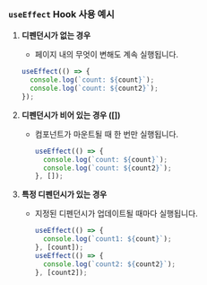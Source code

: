 ### `useEffect` Hook 사용 예시

1. **디펜던시가 없는 경우**

   - 페이지 내의 무엇이 변해도 계속 실행됩니다.

   ```javascript
   useEffect(() => {
     console.log(`count: ${count}`);
     console.log(`count: ${count2}`);
   });
   ```

2. **디펜던시가 비어 있는 경우 ([])**

   - 컴포넌트가 마운트될 때 한 번만 실행됩니다.
     ```javascript
     useEffect(() => {
       console.log(`count: ${count}`);
       console.log(`count: ${count2}`);
     }, []);
     ```

3. **특정 디펜던시가 있는 경우**

   - 지정된 디펜던시가 업데이트될 때마다 실행됩니다.
     ```javascript
     useEffect(() => {
       console.log(`count1: ${count}`);
     }, [count]);
     useEffect(() => {
       console.log(`count2: ${count2}`);
     }, [count2]);
     ```
